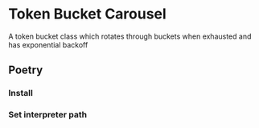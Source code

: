 # Token Bucket Carousel

A token bucket class which rotates through buckets when exhausted
and has exponential backoff

## Poetry

### Install

### Set interpreter path
